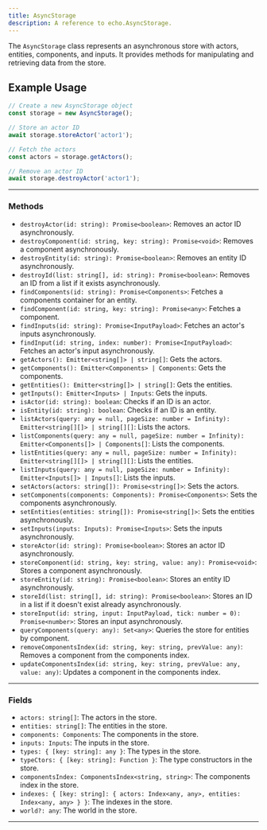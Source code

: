 ```yaml
---
title: AsyncStorage
description: A reference to echo.AsyncStorage.
---
```


The `AsyncStorage` class represents an asynchronous store with actors, entities, components, and inputs. It provides methods for manipulating and retrieving data from the store.

## Example Usage

```js
// Create a new AsyncStorage object
const storage = new AsyncStorage();

// Store an actor ID
await storage.storeActor('actor1');

// Fetch the actors
const actors = storage.getActors();

// Remove an actor ID
await storage.destroyActor('actor1');
```

___

### Methods

- `destroyActor(id: string): Promise<boolean>`: Removes an actor ID asynchronously.
- `destroyComponent(id: string, key: string): Promise<void>`: Removes a component asynchronously.
- `destroyEntity(id: string): Promise<boolean>`: Removes an entity ID asynchronously.
- `destroyId(list: string[], id: string): Promise<boolean>`: Removes an ID from a list if it exists asynchronously.
- `findComponents(id: string): Promise<Components>`: Fetches a components container for an entity.
- `findComponent(id: string, key: string): Promise<any>`: Fetches a component.
- `findInputs(id: string): Promise<InputPayload>`: Fetches an actor's inputs asynchronously.
- `findInput(id: string, index: number): Promise<InputPayload>`: Fetches an actor's input asynchronously.
- `getActors(): Emitter<string[]> | string[]`: Gets the actors.
- `getComponents(): Emitter<Components> | Components`: Gets the components.
- `getEntities(): Emitter<string[]> | string[]`: Gets the entities.
- `getInputs(): Emitter<Inputs> | Inputs`: Gets the inputs.
- `isActor(id: string): boolean`: Checks if an ID is an actor.
- `isEntity(id: string): boolean`: Checks if an ID is an entity.
- `listActors(query: any = null, pageSize: number = Infinity): Emitter<string[][]> | string[][]`: Lists the actors.
- `listComponents(query: any = null, pageSize: number = Infinity): Emitter<Components[]> | Components[]`: Lists the components.
- `listEntities(query: any = null, pageSize: number = Infinity): Emitter<string[][]> | string[][]`: Lists the entities.
- `listInputs(query: any = null, pageSize: number = Infinity): Emitter<Inputs[]> | Inputs[]`: Lists the inputs.
- `setActors(actors: string[]): Promise<string[]>`: Sets the actors.
- `setComponents(components: Components): Promise<Components>`: Sets the components asynchronously.
- `setEntities(entities: string[]): Promise<string[]>`: Sets the entities asynchronously.
- `setInputs(inputs: Inputs): Promise<Inputs>`: Sets the inputs asynchronously.
- `storeActor(id: string): Promise<boolean>`: Stores an actor ID asynchronously.
- `storeComponent(id: string, key: string, value: any): Promise<void>`: Stores a component asynchronously.
- `storeEntity(id: string): Promise<boolean>`: Stores an entity ID asynchronously.
- `storeId(list: string[], id: string): Promise<boolean>`: Stores an ID in a list if it doesn't exist already asynchronously.
- `storeInput(id: string, input: InputPayload, tick: number = 0): Promise<number>`: Stores an input asynchronously.
- `queryComponents(query: any): Set<any>`: Queries the store for entities by component.
- `removeComponentsIndex(id: string, key: string, prevValue: any)`: Removes a component from the components index.
- `updateComponentsIndex(id: string, key: string, prevValue: any, value: any)`: Updates a component in the components index.

___

### Fields

- `actors: string[]`: The actors in the store.
- `entities: string[]`: The entities in the store.
- `components: Components`: The components in the store.
- `inputs: Inputs`: The inputs in the store.
- `types: { [key: string]: any }`: The types in the store.
- `typeCtors: { [key: string]: Function }`: The type constructors in the store.
- `componentsIndex: ComponentsIndex<string, string>`: The components index in the store.
- `indexes: { [key: string]: { actors: Index<any, any>, entities: Index<any, any> } }`: The indexes in the store.
- `world?: any`: The world in the store.

___
